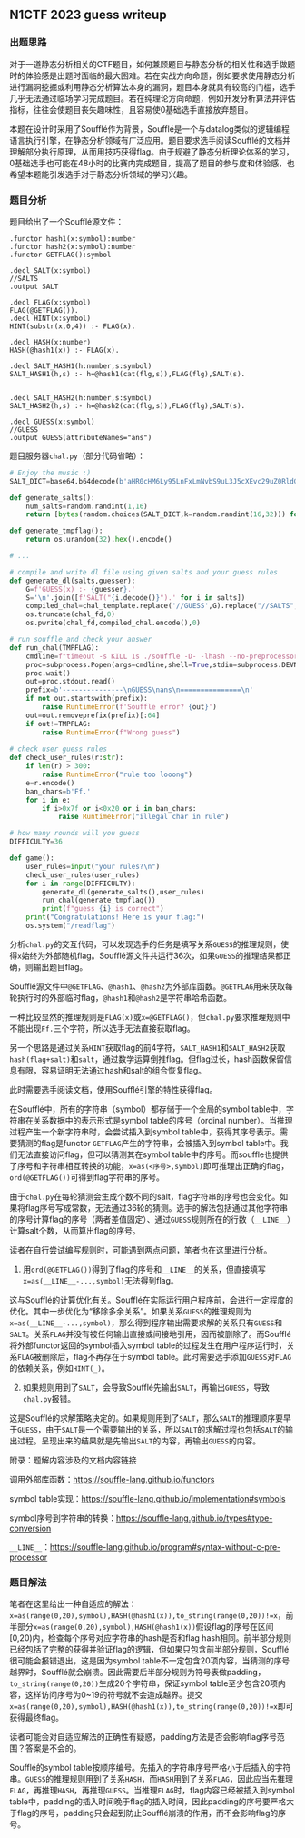 ## N1CTF 2023 guess writeup

### 出题思路

对于一道静态分析相关的CTF题目，如何兼顾题目与静态分析的相关性和选手做题时的体验感是出题时面临的最大困难。若在实战方向命题，例如要求使用静态分析进行漏洞挖掘或利用静态分析算法本身的漏洞，题目本身就具有较高的门槛，选手几乎无法通过临场学习完成题目。若在纯理论方向命题，例如开发分析算法并评估指标，往往会使题目丧失趣味性，且容易使0基础选手直接放弃题目。

本题在设计时采用了Soufflé作为背景，Soufflé是一个与datalog类似的逻辑编程语言执行引擎，在静态分析领域有广泛应用。题目要求选手阅读Soufflé的文档并理解部分执行原理，从而用技巧获得flag。由于规避了静态分析理论体系的学习，0基础选手也可能在48小时的比赛内完成题目，提高了题目的参与度和体验感，也希望本题能引发选手对于静态分析领域的学习兴趣。

### 题目分析

题目给出了一个Soufflé源文件：

```
.functor hash1(x:symbol):number
.functor hash2(x:symbol):number
.functor GETFLAG():symbol

.decl SALT(x:symbol)
//SALTS
.output SALT

.decl FLAG(x:symbol)
FLAG(@GETFLAG()).
.decl HINT(x:symbol)
HINT(substr(x,0,4)) :- FLAG(x).

.decl HASH(x:number)
HASH(@hash1(x)) :- FLAG(x).

.decl SALT_HASH1(h:number,s:symbol)
SALT_HASH1(h,s) :- h=@hash1(cat(flg,s)),FLAG(flg),SALT(s).


.decl SALT_HASH2(h:number,s:symbol)
SALT_HASH2(h,s) :- h=@hash2(cat(flg,s)),FLAG(flg),SALT(s).

.decl GUESS(x:symbol)
//GUESS
.output GUESS(attributeNames="ans")
```

题目服务器`chal.py`（部分代码省略）：

```python
# Enjoy the music :)
SALT_DICT=base64.b64decode(b'aHR0cHM6Ly95LnFxLmNvbS9uL3J5cXEvc29uZ0RldGFpbC8wMDAyOTJXNjJvODd3Rg==')

def generate_salts():
    num_salts=random.randint(1,16)
    return [bytes(random.choices(SALT_DICT,k=random.randint(16,32))) for _ in range(num_salts)]

def generate_tmpflag():
    return os.urandom(32).hex().encode()

# ...

# compile and write dl file using given salts and your guess rules
def generate_dl(salts,guesser):
    G=f'GUESS(x) :- {guesser}.'
    S='\n'.join([f'SALT("{i.decode()}").' for i in salts])
    compiled_chal=chal_template.replace('//GUESS',G).replace("//SALTS",S)
    os.truncate(chal_fd,0)
    os.pwrite(chal_fd,compiled_chal.encode(),0)

# run souffle and check your answer
def run_chal(TMPFLAG):
    cmdline=f"timeout -s KILL 1s ./souffle -D- -lhash --no-preprocessor -w {chal_path}"
    proc=subprocess.Popen(args=cmdline,shell=True,stdin=subprocess.DEVNULL,stdout=subprocess.PIPE,stderr=subprocess.STDOUT,env={"TMPFLAG":TMPFLAG})
    proc.wait()
    out=proc.stdout.read()
    prefix=b'---------------\nGUESS\nans\n===============\n'
    if not out.startswith(prefix):
        raise RuntimeError(f'Souffle error? {out}')
    out=out.removeprefix(prefix)[:64]
    if out!=TMPFLAG:
        raise RuntimeError(f"Wrong guess")
    
# check user guess rules
def check_user_rules(r:str):
    if len(r) > 300:
        raise RuntimeError("rule too looong")
    e=r.encode()
    ban_chars=b'Ff.'
    for i in e:
        if i>0x7f or i<0x20 or i in ban_chars:
            raise RuntimeError("illegal char in rule")

# how many rounds will you guess
DIFFICULTY=36

def game():
    user_rules=input("your rules?\n")
    check_user_rules(user_rules)
    for i in range(DIFFICULTY):
        generate_dl(generate_salts(),user_rules)
        run_chal(generate_tmpflag())
        print(f"guess {i} is correct")
    print("Congratulations! Here is your flag:")
    os.system("/readflag")

```

分析`chal.py`的交互代码，可以发现选手的任务是填写关系`GUESS`的推理规则，使得`x`始终为外部随机flag。Soufflé源文件共运行36次，如果`GUESS`的推理结果都正确，则输出题目flag。

Soufflé源文件中`@GETFLAG`、`@hash1`、`@hash2`为外部库函数。`@GETFLAG`用来获取每轮执行时的外部临时flag，`@hash1`和`@hash2`是字符串哈希函数。

一种比较显然的推理规则是`FLAG(x)`或`x=@GETFLAG()`，但`chal.py`要求推理规则中不能出现`Ff.`三个字符，所以选手无法直接获取flag。

另一个思路是通过关系`HINT`获取flag的前4字符，`SALT_HASH1`和`SALT_HASH2`获取`hash(flag+salt)`和`salt`，通过数学运算倒推flag。但flag过长，hash函数保留信息有限，容易证明无法通过hash和salt的组合恢复flag。

此时需要选手阅读文档，使用Soufflé引擎的特性获得flag。

在Soufflé中，所有的字符串（symbol）都存储于一个全局的symbol table中，字符串在关系数据中的表示形式是symbol table的序号（ordinal number）。当推理过程产生一个新字符串时，会尝试插入到symbol table中，获得其序号表示。需要猜测的flag是functor `GETFLAG`产生的字符串，会被插入到symbol table中。我们无法直接访问flag，但可以猜测其在symbol table中的序号。而souffle也提供了序号和字符串相互转换的功能，`x=as(<序号>,symbol)`即可推理出正确的flag，`ord(@GETFLAG())`可得到flag字符串的序号。

由于`chal.py`在每轮猜测会生成个数不同的salt，flag字符串的序号也会变化。如果将flag序号写成常数，无法通过36轮的猜测。选手的解法包括通过其他字符串的序号计算flag的序号（两者差值固定）、通过`GUESS`规则所在的行数（`__LINE__`）计算salt个数，从而算出flag的序号。

读者在自行尝试编写规则时，可能遇到两点问题，笔者也在这里进行分析。

1. 用`ord(@GETFLAG())`得到了flag的序号和`__LINE__`的关系，但直接填写`x=as(__LINE__-...,symbol)`无法得到flag。

这与Soufflé的计算优化有关。Soufflé在实际运行用户程序前，会进行一定程度的优化。其中一步优化为“移除多余关系”。如果关系`GUESS`的推理规则为`x=as(__LINE__-...,symbol)`，那么得到程序输出需要求解的关系只有`GUESS`和`SALT`。关系`FLAG`并没有被任何输出直接或间接地引用，因而被删除了。而Soufflé将外部functor返回的symbol插入symbol table的过程发生在用户程序运行时，关系`FLAG`被删除后，flag不再存在于symbol table。此时需要选手添加`GUESS`对`FLAG`的依赖关系，例如`HINT(_)`。

2. 如果规则用到了`SALT`，会导致Soufflé先输出`SALT`，再输出`GUESS`，导致`chal.py`报错。

这是Soufflé的求解策略决定的。如果规则用到了`SALT`，那么`SALT`的推理顺序要早于`GUESS`，由于`SALT`是一个需要输出的关系，所以`SALT`的求解过程也包括`SALT`的输出过程。呈现出来的结果就是先输出`SALT`的内容，再输出`GUESS`的内容。



附录：题解内容涉及的文档内容链接

调用外部库函数：https://souffle-lang.github.io/functors

symbol table实现：https://souffle-lang.github.io/implementation#symbols

symbol序号到字符串的转换：https://souffle-lang.github.io/types#type-conversion

`__LINE__`：https://souffle-lang.github.io/program#syntax-without-c-pre-processor



### 题目解法

笔者在这里给出一种自适应的解法：`x=as(range(0,20),symbol),HASH(@hash1(x)),to_string(range(0,20))!=x`，前半部分`x=as(range(0,20),symbol),HASH(@hash1(x))`假设flag的序号在区间[0,20)内，检查每个序号对应字符串的hash是否和flag hash相同。前半部分规则已经包括了完整的获得并验证flag的逻辑，但如果只包含前半部分规则，Soufflé很可能会报错退出，这是因为symbol table不一定包含20项内容，当猜测的序号越界时，Soufflé就会崩溃。因此需要后半部分规则为符号表做padding，`to_string(range(0,20))`生成20个字符串，保证symbol table至少包含20项内容，这样访问序号为0~19的符号就不会造成越界。提交`x=as(range(0,20),symbol),HASH(@hash1(x)),to_string(range(0,20))!=x`即可获得最终flag。

读者可能会对自适应解法的正确性有疑惑，padding方法是否会影响flag序号范围？答案是不会的。

Soufflé的symbol table按顺序编号。先插入的字符串序号严格小于后插入的字符串。`GUESS`的推理规则用到了关系`HASH`，而`HASH`用到了关系`FLAG`，因此应当先推理`FLAG`，再推理`HASH`，再推理`GUESS`。当推理`FLAG`时，flag内容已经被插入到symbol table中，padding的插入时间晚于flag的插入时间，因此padding的序号要严格大于flag的序号，padding只会起到防止Soufflé崩溃的作用，而不会影响flag的序号。
